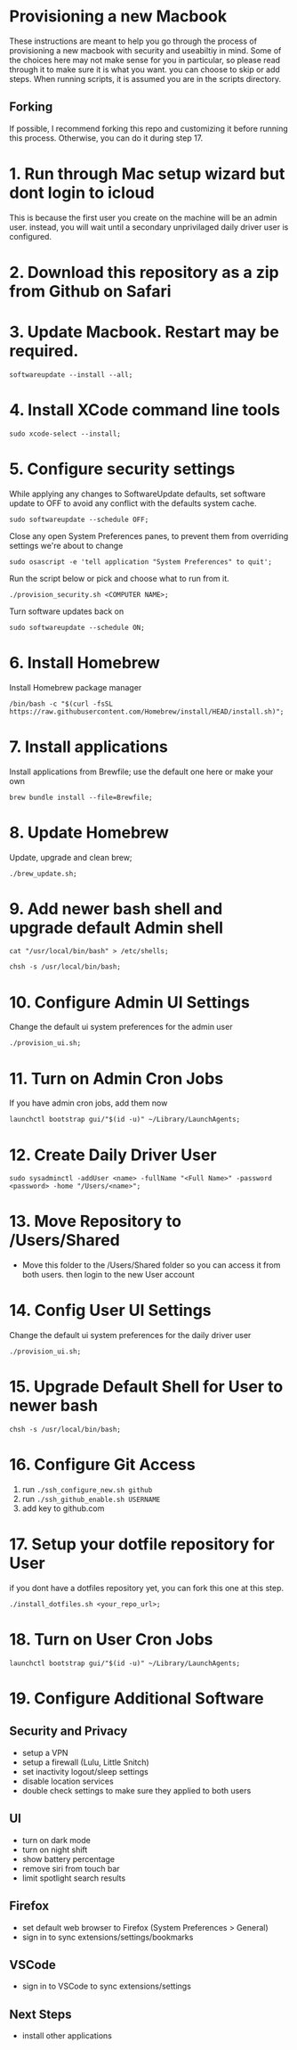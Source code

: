# Provisioning a new Macbook

These instructions are meant to help you go through the process of provisioning a new macbook with security and useabiltiy in mind. Some of
the choices here may not make sense for you in particular, so please read through it to make sure it is what you want. you can choose to skip or add steps. When running scripts, it is assumed you are in the scripts directory.

## Forking

If possible, I recommend forking this repo and customizing it before running this process. Otherwise, you can do it during step 17.

# 1. Run through Mac setup wizard but dont login to icloud

This is because the first user you create on the machine will be an admin user. instead, you will wait until a secondary unprivilaged daily driver user is configured.

# 2. Download this repository as a zip from Github on Safari

# 3. Update Macbook. Restart may be required.

`softwareupdate --install --all;`

# 4. Install XCode command line tools

`sudo xcode-select --install;`

# 5. Configure security settings

While applying any changes to SoftwareUpdate defaults, set software update to OFF to avoid any conflict with the defaults system cache.

`sudo softwareupdate --schedule OFF;`

Close any open System Preferences panes, to prevent them from overriding
settings we're about to change

`sudo osascript -e 'tell application "System Preferences" to quit';`

Run the script below or pick and choose what to run from it.

`./provision_security.sh <COMPUTER NAME>;`

Turn software updates back on

`sudo softwareupdate --schedule ON;`

# 6. Install Homebrew

Install Homebrew package manager

`/bin/bash -c "$(curl -fsSL https://raw.githubusercontent.com/Homebrew/install/HEAD/install.sh)";`

# 7. Install applications

Install applications from Brewfile; use the default one here or make your own

`brew bundle install --file=Brewfile;`

# 8. Update Homebrew

Update, upgrade and clean brew;

`./brew_update.sh;`

# 9. Add newer bash shell and upgrade default Admin shell

`cat "/usr/local/bin/bash" > /etc/shells;`

`chsh -s /usr/local/bin/bash;`

# 10. Configure Admin UI Settings

Change the default ui system preferences for the admin user

`./provision_ui.sh;`

# 11. Turn on Admin Cron Jobs

If you have admin cron jobs, add them now

`launchctl bootstrap gui/"$(id -u)" ~/Library/LaunchAgents;`

# 12. Create Daily Driver User

`sudo sysadminctl -addUser <name> -fullName "<Full Name>" -password <password> -home "/Users/<name>";`

# 13. Move Repository to /Users/Shared

- Move this folder to the /Users/Shared folder so you can access it from both users. then login to the new User account

# 14. Config User UI Settings

Change the default ui system preferences for the daily driver user

`./provision_ui.sh;`

# 15. Upgrade Default Shell for User to newer bash

`chsh -s /usr/local/bin/bash;`

# 16. Configure Git Access

1. run `./ssh_configure_new.sh github`
2. run `./ssh_github_enable.sh USERNAME`
3. add key to github.com

# 17. Setup your dotfile repository for User

if you dont have a dotfiles repository yet,
you can fork this one at this step.

`./install_dotfiles.sh <your_repo_url>;`

# 18. Turn on User Cron Jobs

`launchctl bootstrap gui/"$(id -u)" ~/Library/LaunchAgents;`

# 19. Configure Additional Software

## Security and Privacy

- setup a VPN
- setup a firewall (Lulu, Little Snitch)
- set inactivity logout/sleep settings
- disable location services
- double check settings to make sure they applied to both users

## UI

- turn on dark mode
- turn on night shift
- show battery percentage
- remove siri from touch bar
- limit spotlight search results

## Firefox

- set default web browser to Firefox (System Preferences > General)
- sign in to sync extensions/settings/bookmarks

## VSCode

- sign in to VSCode to sync extensions/settings

## Next Steps

- install other applications

